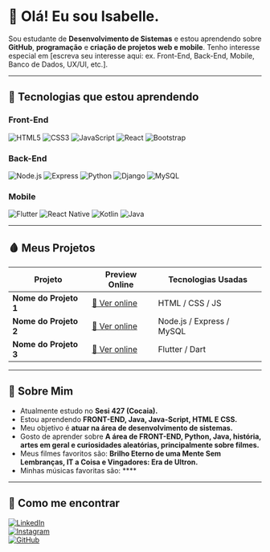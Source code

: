 # 🍁 Olá! Eu sou Isabelle.

Sou estudante de **Desenvolvimento de Sistemas** e estou aprendendo sobre **GitHub**, **programação** e **criação de projetos web e mobile**. Tenho interesse especial em [escreva seu interesse aqui: ex. Front-End, Back-End, Mobile, Banco de Dados, UX/UI, etc.].

---

## 🪭 Tecnologias que estou aprendendo

### Front-End
![HTML5](https://img.shields.io/badge/-HTML5-E34F26?style=flat-square&logo=html5&logoColor=white)
![CSS3](https://img.shields.io/badge/-CSS3-1572B6?style=flat-square&logo=css3)
![JavaScript](https://img.shields.io/badge/-JavaScript-F7DF1E?style=flat-square&logo=javascript&logoColor=black)
![React](https://img.shields.io/badge/-React-61DAFB?style=flat-square&logo=react&logoColor=black)
![Bootstrap](https://img.shields.io/badge/-Bootstrap-7952B3?style=flat-square&logo=bootstrap&logoColor=white)

### Back-End
![Node.js](https://img.shields.io/badge/-Node.js-339933?style=flat-square&logo=node.js&logoColor=white)
![Express](https://img.shields.io/badge/-Express-000000?style=flat-square&logo=express&logoColor=white)
![Python](https://img.shields.io/badge/-Python-3776AB?style=flat-square&logo=python&logoColor=white)
![Django](https://img.shields.io/badge/-Django-092E20?style=flat-square&logo=django&logoColor=white)
![MySQL](https://img.shields.io/badge/-MySQL-4479A1?style=flat-square&logo=mysql&logoColor=white)

### Mobile
![Flutter](https://img.shields.io/badge/-Flutter-02569B?style=flat-square&logo=flutter&logoColor=white)
![React Native](https://img.shields.io/badge/-React_Native-61DAFB?style=flat-square&logo=react&logoColor=black)
![Kotlin](https://img.shields.io/badge/-Kotlin-0095D5?style=flat-square&logo=kotlin&logoColor=white)
![Java](https://img.shields.io/badge/-Java-007396?style=flat-square&logo=java&logoColor=white)

---

## 🩸 Meus Projetos

| Projeto               | Preview Online                        | Tecnologias Usadas        |
|-----------------------|-------------------------------------|--------------------------|
| **Nome do Projeto 1** | [🔗 Ver online](https://seu-link.com) | HTML / CSS / JS          |
| **Nome do Projeto 2** | [🔗 Ver online](https://seu-link.com) | Node.js / Express / MySQL|
| **Nome do Projeto 3** | [🔗 Ver online](https://seu-link.com) | Flutter / Dart           |

---

## 🍜 Sobre Mim

-  Atualmente estudo no **Sesi 427 (Cocaia).**
-  Estou aprendendo **FRONT-END, Java, Java-Script, HTML E CSS.**
-  Meu objetivo é **atuar na área de desenvolvimento de sistemas.**
-  Gosto de aprender sobre **A área de FRONT-END, Python, Java, história, artes em geral e curiosidades aleatórias, principalmente sobre filmes.**
-  Meus filmes favoritos são: **Brilho Eterno de uma Mente Sem Lembranças, IT a Coisa e Vingadores: Era de Ultron.**
-  Minhas músicas favoritas são: ****

---

## 🥀 Como me encontrar

[![LinkedIn](https://img.shields.io/badge/-LinkedIn-blue?style=flat-square&logo=linkedin&logoColor=white)](https://www.linkedin.com/in/isabelle-queiroz-rodrigues-5614a4389/)  
[![Instagram](https://img.shields.io/badge/-Instagram-E4405F?style=flat-square&logo=instagram&logoColor=white)](https://www.instagram.com/quokkanela/)  
[![GitHub](https://img.shields.io/badge/-GitHub-181717?style=flat-square&logo=github&logoColor=white)](https://github.com/Isabelleqr)
